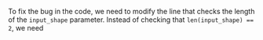 To fix the bug in the code, we need to modify the line that checks the length of the `input_shape` parameter. Instead of checking that `len(input_shape) == 2`, we need